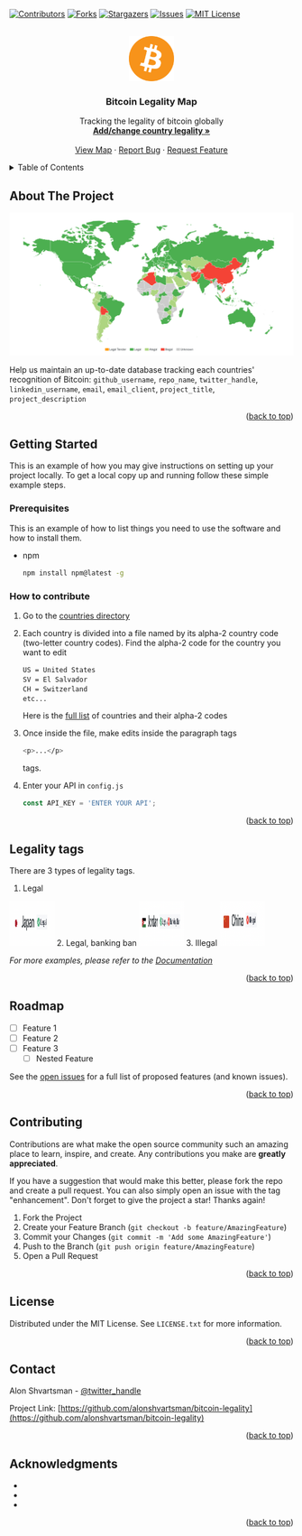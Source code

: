 <div id="top"></div>

[![Contributors][contributors-shield]][contributors-url]
[![Forks][forks-shield]][forks-url]
[![Stargazers][stars-shield]][stars-url]
[![Issues][issues-shield]][issues-url]
[![MIT License][license-shield]][license-url]


<br />
<div align="center">
  <a href="https://www.bitrawr.com/bitcoin-legality-map">
    <img src="images/bitcoin-btc-logo.svg" alt="BTC" width="80" height="80">
  </a>

<h3 align="center">Bitcoin Legality Map</h3>

  <p align="center">
    Tracking the legality of bitcoin globally
    <br />
    <a href="https://github.com/alonshvartsman/bitcoin-legality/tree/main/countries"><strong>Add/change country legality »</strong></a>
    <br />
    <br />
    <a href="https://www.bitrawr.com/bitcoin-legality-map">View Map</a>
    ·
    <a href="https://github.com/alonshvartsman/bitcoin-legality/issues">Report Bug</a>
    ·
    <a href="https://github.com/alonshvartsman/bitcoin-legality/issues">Request Feature</a>
  </p>
</div>



<!-- TABLE OF CONTENTS -->
<details>
  <summary>Table of Contents</summary>
  <ol>
    <li>
      <a href="#about-the-project">About The Project</a>
      <ul>
        <li><a href="#built-with">Built With</a></li>
      </ul>
    </li>
    <li>
      <a href="#getting-started">Getting Started</a>
      <ul>
        <li><a href="#prerequisites">Prerequisites</a></li>
        <li><a href="#installation">Installation</a></li>
      </ul>
    </li>
    <li><a href="#usage">Usage</a></li>
    <li><a href="#roadmap">Roadmap</a></li>
    <li><a href="#contributing">Contributing</a></li>
    <li><a href="#license">License</a></li>
    <li><a href="#contact">Contact</a></li>
    <li><a href="#acknowledgments">Acknowledgments</a></li>
  </ol>
</details>



<!-- ABOUT THE PROJECT -->
## About The Project

[![Product Name Screen Shot][product-screenshot]](https://example.com)

Help us maintain an up-to-date database tracking each countries' recognition of Bitcoin: `github_username`, `repo_name`, `twitter_handle`, `linkedin_username`, `email`, `email_client`, `project_title`, `project_description`

<p align="right">(<a href="#top">back to top</a>)</p>


<!-- GETTING STARTED -->
## Getting Started

This is an example of how you may give instructions on setting up your project locally.
To get a local copy up and running follow these simple example steps.

### Prerequisites

This is an example of how to list things you need to use the software and how to install them.
* npm
  ```sh
  npm install npm@latest -g
  ```

### How to contribute

1. Go to the [countries directory](https://github.com/alonshvartsman/bitcoin-legality/tree/main/countries)

2. Each country is divided into a file named by its alpha-2 country code (two-letter country codes). Find the alpha-2 code for the country you want to edit
   ```sh
   US = United States
   SV = El Salvador
   CH = Switzerland
   etc...
   ```
   
   Here is the [full list](https://www.iban.com/country-codes) of countries and their alpha-2 codes
   
3. Once inside the file, make edits inside the paragraph tags
   ```sh
   <p>...</p>
   ```
   tags.
   
4. Enter your API in `config.js`
   ```js
   const API_KEY = 'ENTER YOUR API';
   ```

<p align="right">(<a href="#top">back to top</a>)</p>



<!-- USAGE EXAMPLES -->
## Legality tags

There are 3 types of legality tags.

1. Legal
<img src="images/legal.png" alt="Legal" width="80" height="80">
2. Legal, banking ban
<img src="images/legal-banking-ban.png" alt="Legal with banking ban" width="80" height="80">
3. Illegal
<img src="images/illegal.png" alt="Illegal" width="80" height="80">

_For more examples, please refer to the [Documentation](https://example.com)_

<p align="right">(<a href="#top">back to top</a>)</p>



<!-- ROADMAP -->
## Roadmap

- [ ] Feature 1
- [ ] Feature 2
- [ ] Feature 3
    - [ ] Nested Feature

See the [open issues](https://github.com/alonshvartsman/bitcoin-legality/issues) for a full list of proposed features (and known issues).

<p align="right">(<a href="#top">back to top</a>)</p>



<!-- CONTRIBUTING -->
## Contributing

Contributions are what make the open source community such an amazing place to learn, inspire, and create. Any contributions you make are **greatly appreciated**.

If you have a suggestion that would make this better, please fork the repo and create a pull request. You can also simply open an issue with the tag "enhancement".
Don't forget to give the project a star! Thanks again!

1. Fork the Project
2. Create your Feature Branch (`git checkout -b feature/AmazingFeature`)
3. Commit your Changes (`git commit -m 'Add some AmazingFeature'`)
4. Push to the Branch (`git push origin feature/AmazingFeature`)
5. Open a Pull Request

<p align="right">(<a href="#top">back to top</a>)</p>



<!-- LICENSE -->
## License

Distributed under the MIT License. See `LICENSE.txt` for more information.

<p align="right">(<a href="#top">back to top</a>)</p>



<!-- CONTACT -->
## Contact

Alon Shvartsman - [@twitter_handle](https://twitter.com/alonshvartsman)

Project Link: [https://github.com/alonshvartsman/bitcoin-legality](https://github.com/alonshvartsman/bitcoin-legality)

<p align="right">(<a href="#top">back to top</a>)</p>



<!-- ACKNOWLEDGMENTS -->
## Acknowledgments

* []()
* []()
* []()

<p align="right">(<a href="#top">back to top</a>)</p>



<!-- MARKDOWN LINKS & IMAGES -->
<!-- https://www.markdownguide.org/basic-syntax/#reference-style-links -->
[contributors-shield]: https://img.shields.io/github/contributors/alonshvartsman/bitcoin-legality.svg?style=for-the-badge
[contributors-url]: https://github.com/alonshvartsman/bitcoin-legality/graphs/contributors
[forks-shield]: https://img.shields.io/github/forks/alonshvartsman/bitcoin-legality.svg?style=for-the-badge
[forks-url]: https://github.com/alonshvartsman/bitcoin-legality/network/members
[stars-shield]: https://img.shields.io/github/stars/alonshvartsman/bitcoin-legality.svg?style=for-the-badge
[stars-url]: https://github.com/alonshvartsman/bitcoin-legality/stargazers
[issues-shield]: https://img.shields.io/github/issues/alonshvartsman/bitcoin-legality.svg?style=for-the-badge
[issues-url]: https://github.com/alonshvartsman/bitcoin-legality/issues
[license-shield]: https://img.shields.io/github/license/alonshvartsman/bitcoin-legality.svg?style=for-the-badge
[license-url]: https://github.com/alonshvartsman/bitcoin-legality/blob/master/LICENSE.txt
[linkedin-shield]: https://img.shields.io/badge/-LinkedIn-black.svg?style=for-the-badge&logo=linkedin&colorB=555
[product-screenshot]: images/current-legality-screenshot.png
